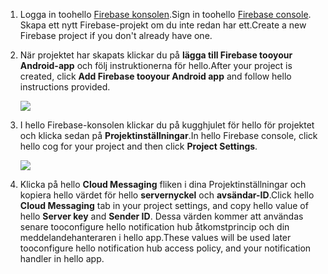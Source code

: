 

1. <span data-ttu-id="9028c-101">Logga in toohello [Firebase konsolen](https://firebase.google.com/console/).</span><span class="sxs-lookup"><span data-stu-id="9028c-101">Sign in toohello [Firebase console](https://firebase.google.com/console/).</span></span> <span data-ttu-id="9028c-102">Skapa ett nytt Firebase-projekt om du inte redan har ett.</span><span class="sxs-lookup"><span data-stu-id="9028c-102">Create a new Firebase project if you don't already have one.</span></span>
2. <span data-ttu-id="9028c-103">När projektet har skapats klickar du på **lägga till Firebase tooyour Android-app** och följ instruktionerna för hello.</span><span class="sxs-lookup"><span data-stu-id="9028c-103">After your project is created, click **Add Firebase tooyour Android app** and follow hello instructions provided.</span></span>

    ![](./media/notification-hubs-enable-firebase-cloud-messaging/notification-hubs-add-firebase-to-android-app.png)
3. <span data-ttu-id="9028c-104">I hello Firebase-konsolen klickar du på kugghjulet för hello för projektet och klicka sedan på **Projektinställningar**.</span><span class="sxs-lookup"><span data-stu-id="9028c-104">In hello Firebase console, click hello cog for your project and then click **Project Settings**.</span></span>

    ![](./media/notification-hubs-enable-firebase-cloud-messaging/notification-hubs-firebase-console-project-settings.png)
4. <span data-ttu-id="9028c-105">Klicka på hello **Cloud Messaging** fliken i dina Projektinställningar och kopiera hello värdet för hello **servernyckel** och **avsändar-ID**.</span><span class="sxs-lookup"><span data-stu-id="9028c-105">Click hello **Cloud Messaging** tab in your project settings, and copy hello value of hello **Server key** and **Sender ID**.</span></span> <span data-ttu-id="9028c-106">Dessa värden kommer att användas senare tooconfigure hello notification hub åtkomstprincip och din meddelandehanteraren i hello app.</span><span class="sxs-lookup"><span data-stu-id="9028c-106">These values will be used later tooconfigure hello notification hub access policy, and your notification handler in hello app.</span></span>
